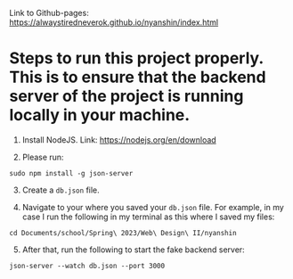 Link to Github-pages: https://alwaystiredneverok.github.io/nyanshin/index.html

<h1>Steps to run this project properly. This is to ensure that the backend server of the project is running locally in your machine.</h1>

1. Install NodeJS. Link: https://nodejs.org/en/download

2. Please run:

```
sudo npm install -g json-server
```

3. Create a `db.json` file.

4. Navigate to your where you saved your `db.json` file. For example, in my case I run the following in my terminal as this where I saved my files:

```
cd Documents/school/Spring\ 2023/Web\ Design\ II/nyanshin
```

5. After that, run the following to start the fake backend server:

```
json-server --watch db.json --port 3000
```
